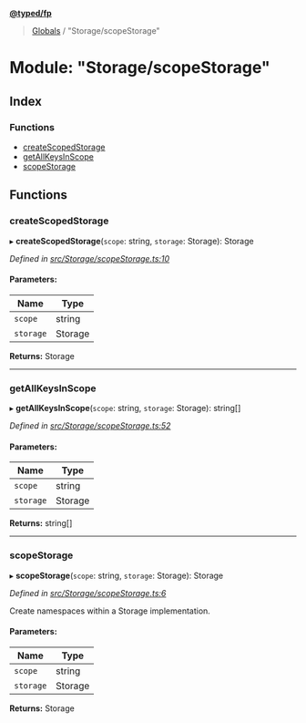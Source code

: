 **[@typed/fp](../README.md)**

> [Globals](../globals.md) / "Storage/scopeStorage"

# Module: "Storage/scopeStorage"

## Index

### Functions

* [createScopedStorage](_storage_scopestorage_.md#createscopedstorage)
* [getAllKeysInScope](_storage_scopestorage_.md#getallkeysinscope)
* [scopeStorage](_storage_scopestorage_.md#scopestorage)

## Functions

### createScopedStorage

▸ **createScopedStorage**(`scope`: string, `storage`: Storage): Storage

*Defined in [src/Storage/scopeStorage.ts:10](https://github.com/TylorS/typed-fp/blob/f129829/src/Storage/scopeStorage.ts#L10)*

#### Parameters:

Name | Type |
------ | ------ |
`scope` | string |
`storage` | Storage |

**Returns:** Storage

___

### getAllKeysInScope

▸ **getAllKeysInScope**(`scope`: string, `storage`: Storage): string[]

*Defined in [src/Storage/scopeStorage.ts:52](https://github.com/TylorS/typed-fp/blob/f129829/src/Storage/scopeStorage.ts#L52)*

#### Parameters:

Name | Type |
------ | ------ |
`scope` | string |
`storage` | Storage |

**Returns:** string[]

___

### scopeStorage

▸ **scopeStorage**(`scope`: string, `storage`: Storage): Storage

*Defined in [src/Storage/scopeStorage.ts:6](https://github.com/TylorS/typed-fp/blob/f129829/src/Storage/scopeStorage.ts#L6)*

Create namespaces within a Storage implementation.

#### Parameters:

Name | Type |
------ | ------ |
`scope` | string |
`storage` | Storage |

**Returns:** Storage
